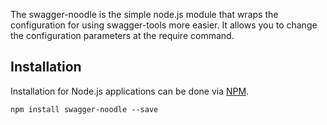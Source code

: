 The swagger-noodle is the simple node.js module that wraps the configuration for using swagger-tools more easier. It allows you to change the configuration parameters at the require command.

## Installation

Installation for Node.js applications can be done via [NPM][npm].

```
npm install swagger-noodle --save
```

[npm]: https://www.npmjs.org
[swagger]: http://swagger.io
[swagger-tools]: https://github.com/apigee-127/swagger-tools
[swagger-ui]: https://github.com/swagger-api/swagger-ui
